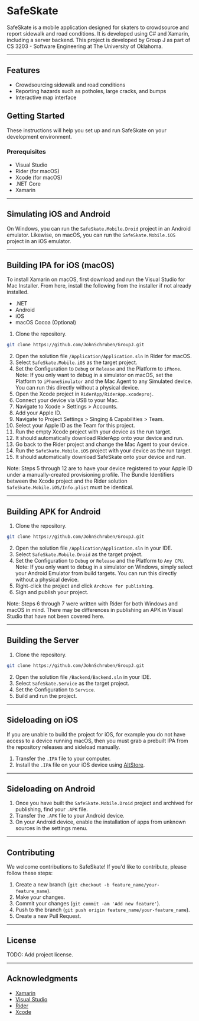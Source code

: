 # SafeSkate

SafeSkate is a mobile application designed for skaters to crowdsource and report sidewalk and road conditions. It is developed using C# and Xamarin, including a server backend. This project is developed by Group J as part of CS 3203 - Software Engineering at The University of Oklahoma.

---

## Features

- Crowdsourcing sidewalk and road conditions
- Reporting hazards such as potholes, large cracks, and bumps
- Interactive map interface

## Getting Started

These instructions will help you set up and run SafeSkate on your development environment.

### Prerequisites

- Visual Studio
- Rider (for macOS)
- Xcode (for macOS)
- .NET Core
- Xamarin

---

## Simulating iOS and Android

On Windows, you can run the `SafeSkate.Mobile.Droid` project in an Android emulator. Likewise, on macOS, you can run the `SafeSkate.Mobile.iOS` project in an iOS emulator.

---

## Building IPA for iOS (macOS)

To install Xamarin on macOS, first download and run the Visual Studio for Mac Installer. From here, install the following from the installer if not already installed.

- .NET
- Android
- iOS
- macOS Cocoa (Optional)

1. Clone the repository.
```bash
git clone https://github.com/JohnSchruben/GroupJ.git
```
2. Open the solution file `/Application/Application.sln` in Rider for macOS.
3. Select `SafeSkate.Mobile.iOS` as the target project.
4. Set the Configuration to `Debug` or `Release` and the Platform to `iPhone`.
		Note: If you only want to debug in a simulator on macOS, set the Platform to `iPhoneSimulator` and the Mac Agent to any Simulated device. You can run this directly without a physical device.
5. Open the Xcode project in `RiderApp/RiderApp.xcodeproj`.
6. Connect your device via USB to your Mac.
7. Navigate to Xcode > Settings > Accounts.
8. Add your Apple ID.
9. Navigate to Project Settings > Singing & Capabilities > Team.
10. Select your Apple ID as the Team for this project.
11. Run the empty Xcode project with your device as the run target.
12. It should automatically download RiderApp onto your device and run.
13. Go back to the Rider project and change the Mac Agent to your device.
14. Run the `SafeSkate.Mobile.iOS` project with your device as the run target.
15. It should automatically download SafeSkate onto your device and run.

Note: Steps 5 through 12 are to have your device registered to your Apple ID under a manually-created provisioning profile. The Bundle Identifiers between the Xcode project and the Rider solution `SafeSkate.Mobile.iOS/Info.plist` must be identical.

---

## Building APK for Android

1. Clone the repository.
```bash
git clone https://github.com/JohnSchruben/GroupJ.git
```
2. Open the solution file `/Application/Application.sln` in your IDE.
3. Select `SafeSkate.Mobile.Droid` as the target project.
4. Set the Configuration to `Debug` or `Release` and the Platform to `Any CPU`.
		Note: If you only want to debug in a simulator on Windows, simply select your Android Emulator from build targets. You can run this directly without a physical device.
5. Right-click the project and click `Archive for publishing`.
6. Sign and publish your project.

Note: Steps 6 through 7 were written with Rider for both Windows and macOS in mind. There may be differences in publishing an APK in Visual Studio that have not been covered here.

---

## Building the Server
1. Clone the repository.
```bash
git clone https://github.com/JohnSchruben/GroupJ.git
```
2. Open the solution file `/Backend/Backend.sln` in your IDE.
3. Select `SafeSkate.Service` as the target project.
4. Set the Configuration to `Service`.
5. Build and run the project.

---

## Sideloading on iOS

If you are unable to build the project for iOS, for example you do not have access to a device running macOS, then you must grab a prebuilt IPA from the repository releases and sideload manually.

1. Transfer the `.IPA` file to your computer.
2. Install the `.IPA` file on your iOS device using [AltStore](https://faq.altstore.io/).

---

## Sideloading on Android

1. Once you have built the `SafeSkate.Mobile.Droid` project and archived for publishing, find your `.APK` file.
2. Transfer the `.APK` file to your Android device.
3. On your Android device, enable the installation of apps from unknown sources in the settings menu.

---

## Contributing

We welcome contributions to SafeSkate! If you'd like to contribute, please follow these steps:

1. Create a new branch (`git checkout -b feature_name/your-feature_name`).
2. Make your changes.
3. Commit your changes (`git commit -am 'Add new feature'`).
4. Push to the branch (`git push origin feature_name/your-feature_name`).
5. Create a new Pull Request.

---

## License

TODO: Add project license.

---

## Acknowledgments

- [Xamarin](https://dotnet.microsoft.com/apps/xamarin)
- [Visual Studio](https://visualstudio.microsoft.com/downloads/)
- [Rider](https://www.jetbrains.com/rider/download/#section=windows)
- [Xcode](https://developer.apple.com/xcode/)
